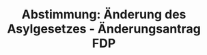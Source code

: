 ---
abstimmung:
  abstimmung: 1
  bundestagssitzung: 58
  datum: 18. Oktober 2018
  legislaturperiode: 19
categories:
- Todo
data:
- title: Abstimmungsergebnis 20181018_1-data.pdf
  url: /res/2021-btw/abstimmungsergebnisse/20181018_1-data.pdf
- title: Abstimmungsergebnis 20181018_1_xls-data.xls
  url: /res/2021-btw/abstimmungsergebnisse/20181018_1_xls-data.xls
- title: Abstimmungsergebnis 20181018_1_xls-datacsv
  url: /res/2021-btw/abstimmungsergebnisse/csv/20181018_1_xls-datacsv
documents:
- local: /res/2021-btw/drucksachen/00957.pdf
  title: Drucksache 19/00957
  url: https://dip21.bundestag.de/dip21/btd/19/009/1900957.pdf
- local: /res/2021-btw/drucksachen/04979.pdf
  title: Drucksache 19/04979
  url: https://dip21.bundestag.de/dip21/btd/19/049/1904979.pdf
- local: /res/2021-btw/drucksachen/05079.pdf
  title: Drucksache 19/05079
  url: https://dip21.bundestag.de/dip21/btd/19/050/1905079.pdf
ergebnis:
  AfD:
    enthaltung: 0
    gesamt: 92
    ja: 0
    nein: 80
    nichtabgegeben: 12
    ungueltig: 0
  Bündnis 90/Die Grünen:
    enthaltung: 0
    gesamt: 67
    ja: 0
    nein: 62
    nichtabgegeben: 5
    ungueltig: 0
  Die Linke:
    enthaltung: 0
    gesamt: 69
    ja: 0
    nein: 65
    nichtabgegeben: 4
    ungueltig: 0
  FDP:
    enthaltung: 0
    gesamt: 80
    ja: 76
    nein: 0
    nichtabgegeben: 4
    ungueltig: 0
  cdu/csu:
    enthaltung: 1
    gesamt: 246
    ja: 3
    nein: 230
    nichtabgegeben: 12
    ungueltig: 0
  file: 20181018_1_xls-data.xls
  fraktionslos:
    enthaltung: 0
    gesamt: 2
    ja: 1
    nein: 0
    nichtabgegeben: 1
    ungueltig: 0
  spd:
    enthaltung: 0
    gesamt: 153
    ja: 0
    nein: 140
    nichtabgegeben: 13
    ungueltig: 0
layout: abstimmung
links:
- title: Link zu bundestag.de
  url: https://www.bundestag.de/parlament/plenum/abstimmung/abstimmung?id=535
preview: 'Deutscher Bundestag


  58. Sitzung des Deutschen Bundestages

  am Donnerstag, 18. Oktober 2018


  Endgültiges Ergebnis der Namentlichen Abstimmung Nr. 1


  Änderungsantrag der Abgeordneten Stefan Thomae, Renata Alt, Jens Beeck, weiteren

  Abgeordneten und der Fraktion der FDP

  zu der zweiten Beratung des Gesetzentwurfs der Abgeordneten Christian Lindner, Dr.

  Marco Buschmann, Katrin Helling-Plahr, weiteren Abgeordneten und der Fraktion der
  FDP

  Entwurf eines Gesetzes zur Änderung des Asylgesetzes - Einstufung der Demokratischen

  Volksrepublik Algerien, des Königreichs Marokko und der Tunesischen Republik als

  sichere Herkunftsstaaten

  Drs. 19/957, 19/4979 und 19/5079'
tags:
- Todo
title: 'Abstimmung: Änderung des Asylgesetzes - Änderungsantrag FDP'
---